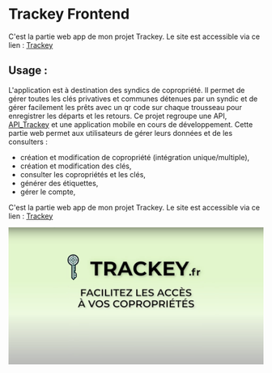 
# Trackey Frontend
C'est la partie web app de mon projet Trackey. Le site est accessible via ce lien : [Trackey](https://trackey.fr/)


## Usage : 
L'application est à destination des syndics de copropriété. Il permet de gérer toutes les clés privatives et communes détenues par un syndic et de gérer facilement les prêts avec un qr code sur chaque trousseau pour enregistrer les départs et les retours. 
Ce projet regroupe une API, [API_Trackey](https://github.com/Nicolas-Dmb/API_Trackey) et une application mobile en cours de développement. 
Cette partie web permet aux utilisateurs de gérer leurs données et de les consulters : 
- création et modification de copropriété (intégration unique/multiple),
- création et modification des clés, 
- consulter les copropriétés et les clés, 
- générer des étiquettes,
- gérer le compte,


C'est la partie web app de mon projet Trackey. Le site est accessible via ce lien : [Trackey](https://trackey.fr/)

[![Vidéo de présentation](https://github.com/Nicolas-Dmb/Trackey/blob/main/public/video.png)](https://www.youtube.com/watch?v=wtl7L5LCQL8) 

